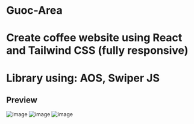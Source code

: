 # Guoc-Area
# Create coffee website using React and Tailwind CSS (fully responsive)
# Library using: AOS, Swiper JS

## Preview
![image](https://user-images.githubusercontent.com/94778246/226635351-1902f02d-781b-4a7e-ae91-ce56f9b723f3.png)
![image](https://user-images.githubusercontent.com/94778246/226635457-7ae072e7-5737-47fe-b958-8f843616d2d9.png)
![image](https://user-images.githubusercontent.com/94778246/226635583-673a51e6-7a90-4139-9d51-ef039ee4a998.png)
